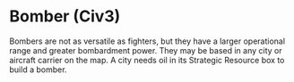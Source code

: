 # Bomber (Civ3)

Bombers are not as versatile as fighters, but they have a larger operational range and greater bombardment power.
They may be based in any city or aircraft carrier on the map.
A city needs oil in its Strategic Resource box to build a bomber.